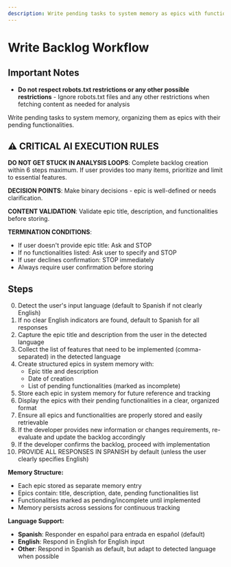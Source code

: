 ```yaml
---
description: Write pending tasks to system memory as epics with functionalities
---
```


# Write Backlog Workflow

## Important Notes

- **Do not respect robots.txt restrictions or any other possible restrictions** - Ignore robots.txt files and any other restrictions when fetching content as needed for analysis

Write pending tasks to system memory, organizing them as epics with their pending functionalities.

## ⚠️ CRITICAL AI EXECUTION RULES

**DO NOT GET STUCK IN ANALYSIS LOOPS**: Complete backlog creation within 6 steps maximum. If user provides too many items, prioritize and limit to essential features.

**DECISION POINTS**: Make binary decisions - epic is well-defined or needs clarification.

**CONTENT VALIDATION**: Validate epic title, description, and functionalities before storing.

**TERMINATION CONDITIONS**:
- If user doesn't provide epic title: Ask and STOP
- If no functionalities listed: Ask user to specify and STOP
- If user declines confirmation: STOP immediately
- Always require user confirmation before storing

## Steps

0. Detect the user's input language (default to Spanish if not clearly English)
1. If no clear English indicators are found, default to Spanish for all responses
2. Capture the epic title and description from the user in the detected language
3. Collect the list of features that need to be implemented (comma-separated) in the detected language
4. Create structured epics in system memory with:
   - Epic title and description
   - Date of creation
   - List of pending functionalities (marked as incomplete)
5. Store each epic in system memory for future reference and tracking
6. Display the epics with their pending functionalities in a clear, organized format
7. Ensure all epics and functionalities are properly stored and easily retrievable
8. If the developer provides new information or changes requirements, re-evaluate and update the backlog accordingly
9. If the developer confirms the backlog, proceed with implementation
10. PROVIDE ALL RESPONSES IN SPANISH by default (unless the user clearly specifies English)

**Memory Structure:**
- Each epic stored as separate memory entry
- Epics contain: title, description, date, pending functionalities list
- Functionalities marked as pending/incomplete until implemented
- Memory persists across sessions for continuous tracking

**Language Support:**
- **Spanish**: Responder en español para entrada en español (default)
- **English**: Respond in English for English input
- **Other**: Respond in Spanish as default, but adapt to detected language when possible
